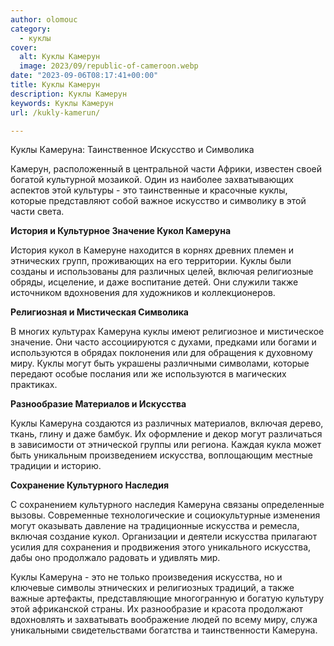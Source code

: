 ```yaml
---
author: olomouc
category:
  - куклы
cover:
  alt: Куклы Камерун
  image: 2023/09/republic-of-cameroon.webp
date: "2023-09-06T08:17:41+00:00"
title: Куклы Камерун
description: Куклы Камерун
keywords: Куклы Камерун
url: /kukly-kamerun/

---
```

Куклы Камеруна: Таинственное Искусство и Символика

Камерун, расположенный в центральной части Африки, известен своей богатой культурной мозаикой. Один из наиболее захватывающих аспектов этой культуры \- это таинственные и красочные куклы, которые представляют собой важное искусство и символику в этой части света.

**История и Культурное Значение Кукол Камеруна**

История кукол в Камеруне находится в корнях древних племен и этнических групп, проживающих на его территории. Куклы были созданы и использованы для различных целей, включая религиозные обряды, исцеление, и даже воспитание детей. Они служили также источником вдохновения для художников и коллекционеров.

**Религиозная и Мистическая Символика**

В многих культурах Камеруна куклы имеют религиозное и мистическое значение. Они часто ассоциируются с духами, предками или богами и используются в обрядах поклонения или для обращения к духовному миру. Куклы могут быть украшены различными символами, которые передают особые послания или же используются в магических практиках.

**Разнообразие Материалов и Искусства**

Куклы Камеруна создаются из различных материалов, включая дерево, ткань, глину и даже бамбук. Их оформление и декор могут различаться в зависимости от этнической группы или региона. Каждая кукла может быть уникальным произведением искусства, воплощающим местные традиции и историю.

**Сохранение Культурного Наследия**

С сохранением культурного наследия Камеруна связаны определенные вызовы. Современные технологические и социокультурные изменения могут оказывать давление на традиционные искусства и ремесла, включая создание кукол. Организации и деятели искусства прилагают усилия для сохранения и продвижения этого уникального искусства, дабы оно продолжало радовать и удивлять мир.

Куклы Камеруна \- это не только произведения искусства, но и ключевые символы этнических и религиозных традиций, а также важные артефакты, представляющие многогранную и богатую культуру этой африканской страны. Их разнообразие и красота продолжают вдохновлять и захватывать воображение людей по всему миру, служа уникальными свидетельствами богатства и таинственности Камеруна.
